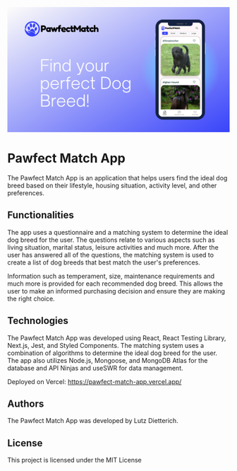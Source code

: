 ![PMteaser](public/PMteaser.png)

# Pawfect Match App

The Pawfect Match App is an application that helps users find the ideal dog breed based on their lifestyle, housing situation, activity level, and other preferences.

## Functionalities

The app uses a questionnaire and a matching system to determine the ideal dog breed for the user. The questions relate to various aspects such as living situation, marital status, leisure activities and much more. After the user has answered all of the questions, the matching system is used to create a list of dog breeds that best match the user's preferences.

Information such as temperament, size, maintenance requirements and much more is provided for each recommended dog breed. This allows the user to make an informed purchasing decision and ensure they are making the right choice.

## Technologies

The Pawfect Match App was developed using React, React Testing Library, Next.js, Jest, and Styled Components. The matching system uses a combination of algorithms to determine the ideal dog breed for the user. The app also utilizes Node.js, Mongoose, and MongoDB Atlas for the database and API Ninjas and useSWR for data management.

Deployed on Vercel: https://pawfect-match-app.vercel.app/

## Authors

The Pawfect Match App was developed by Lutz Dietterich.

## License

This project is licensed under the MIT License
